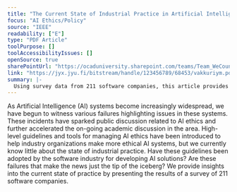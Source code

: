 ```yaml
---
title: "The Current State of Industrial Practice in Artificial Intelligence Ethics"
focus: "AI Ethics/Policy"
source: "IEEE"
readability: ["E"]
type: "PDF Article"
toolPurpose: []
toolAccessibilityIssues: []
openSource: true
sharePointUrl: "https://ocaduniversity.sharepoint.com/teams/Team_WeCount/Shared%20Documents/Resources%20and%20Tools/Literature%20(curated)/The%20current%20State%20of%20Industrial%20Practise%20in%20AI%20Ethics.pdf"
link: "https://jyx.jyu.fi/bitstream/handle/123456789/68453/vakkuriym.pdf?sequence=2&isAllowed=y"
summary: |-
  Using survey data from 211 software companies, this article provides needed insight into the current state of AI ethics in the data industry. For practitioners, the data can also serve as a way to benchmark where an organization stands.
---
```

As Artificial Intelligence (AI) systems become increasingly widespread, we have begun to witness various failures highlighting issues in these systems. These incidents have sparked public discussion related to AI ethics and further accelerated the on-going academic discussion in the area. High-level guidelines and tools for managing AI ethics have been introduced to help industry organizations make more ethical AI systems, but we currently know little about the state of industrial practice. Have these guidelines been adopted by the software industry for developing AI solutions? Are these failures that make the news just the tip of the iceberg? We provide insights into the current state of practice by presenting the results of a survey of 211 software companies.
